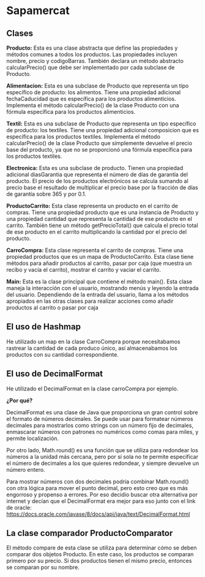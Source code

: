 # Sapamercat

## Clases

**Producto:** Esta es una clase abstracta que define las propiedades y métodos comunes a todos los productos. Las propiedades incluyen nombre, precio y codigoBarras. También declara un método abstracto calcularPrecio() que debe ser implementado por cada subclase de Producto. 

**Alimentacion:** Esta es una subclase de Producto que representa un tipo específico de producto: los alimentos. Tiene una propiedad adicional fechaCaducidad que es específica para los productos alimenticios. Implementa el método calcularPrecio() de la clase Producto con una fórmula específica para los productos alimenticios.  

**Textil:** Esta es una subclase de Producto que representa un tipo específico de producto: los textiles. Tiene una propiedad adicional composicion que es específica para los productos textiles. Implementa el método calcularPrecio() de la clase Producto que simplemente devuelve el precio base del producto, ya que no se proporcionó una fórmula específica para los productos textiles.

**Electronica:** Esta es una subclase de producto. Tienen una propiedad adicional diasGarantia que representa el número de días de garantía del producto. El precio de los productos electrónicos se calcula sumando al precio base el resultado de multiplicar el precio base por la fracción de días de garantía sobre 365 y por 0.1.

**ProductoCarrito:** Esta clase representa un producto en el carrito de compras. Tiene una propiedad producto que es una instancia de Producto y una propiedad cantidad que representa la cantidad de ese producto en el carrito. También tiene un método getPrecioTotal() que calcula el precio total de ese producto en el carrito multiplicando la cantidad por el precio del producto.

**CarroCompra:** Esta clase representa el carrito de compras. Tiene una propiedad productos que es un mapa de ProductoCarrito. Esta clase tiene métodos para añadir productos al carrito, pasar por caja (que muestra un recibo y vacía el carrito), mostrar el carrito y vaciar el carrito.  

**Main:** Esta es la clase principal que contiene el método main(). Esta clase maneja la interacción con el usuario, mostrando menús y leyendo la entrada del usuario. Dependiendo de la entrada del usuario, llama a los métodos apropiados en las otras clases para realizar acciones como añadir productos al carrito o pasar por caja


## El uso de Hashmap

He utilizado un map en la clase CarroCompra porque necesitabamos rastrear la cantidad de cada produco único, así almacenabamos los productos con su cantidad correspondiente.

## El uso de DecimalFormat

He utilizado el DecimalFormat en la clase carroCompra por ejemplo.

**¿Por qué?**


DecimalFormat es una clase de Java que proporciona un gran control sobre el formato de números decimales. Se puede usar para formatear números decimales para mostrarlos como strings con un número fijo de decimales, enmascarar números con patrones no numéricos como comas para miles, y permite localización.

Por otro lado, Math.round() es una función que se utiliza para redondear los números a la unidad más cercana, pero por sí sola no te permite especificar el número de decimales a los que quieres redondear, y siempre devuelve un número entero.

Para mostrar números con dos decimales podria combinar Math.round() con otra lógica para mover el punto decimal, pero esto creo que es más engorroso y propenso a errores. Por eso decidío buscar otra alternativa por internet y decían que el DecimalFormat era mejor para eso junto con el link de oracle: https://docs.oracle.com/javase/8/docs/api/java/text/DecimalFormat.html

## La clase comparador ProductoComparator

El método compare de esta clase se utiliza para determinar cómo se deben comparar dos objetos Producto.
En este caso, los productos se comparan primero por su precio. Si dos productos tienen el mismo precio, entonces se comparan por su nombre.